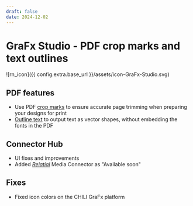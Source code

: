 ```yaml
---
draft: false
date: 2024-12-02
---
```


# GraFx Studio - PDF crop marks and text outlines

![rn_icon]({{ config.extra.base_url }}/assets/icon-GraFx-Studio.svg)

<!-- more -->

## PDF features

- Use PDF [crop marks](/GraFx-Studio/guides/output/settings/#crop-marks) to ensure accurate page trimming when preparing your designs for print
- [Outline text](/GraFx-Studio/guides/output/settings/#outline-text) to output text as vector shapes, without embedding the fonts in the PDF

## Connector Hub

- UI fixes and improvements
- Added [*Relatial*](https://www.chili-publish.com/partner/relatial/) Media Connector as "Available soon"

## Fixes

- Fixed icon colors on the CHILI GraFx platform
